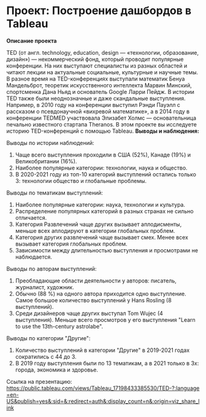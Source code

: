 # Проект: Построение дашбордов в Tableau
**Описание проекта**

TED (от англ. technology, education, design — «технологии, образование, дизайн») — некоммерческий фонд, который проводит популярные конференции. На них выступают специалисты из разных областей и читают лекции на актуальные социальные, культурные и научные темы. 
В разное время на TED-конференциях выступали математик Бенуа Мандельброт, теоретик искусственного интеллекта Марвин Минский, спортсменка Дана Ньяд и основатель Google Ларри Пейдж. В истории TED также были неоднозначные и даже скандальные выступления. Например, в 2010 году на конференции выступил Рэнди Пауэлл с рассказом о псевдонаучной «вихревой математике», а в 2014 году в конференции TEDMED участвовала Элизабет Холмс — основательница печально известного стартапа Theranos.
В этом проекте вы исследуете историю TED-конференций с помощью Tableau.
**Выводы и наблюдения:**
    
Выводы по истории наблюдений:

1. Чаще всего выступления проходили в США (52%), Канаде (19%) и Великобритании  (16%).
2. Наиболее популярные категории: технологии, наука и общество.
3. В 2020-2021 году из топ-10 категорий выступлений остались только 3: технологии общество и глобальные проблемы.

Выводы по тематикам выступлений:

1. Наиболее популярные категории: наука, технологии и культура.
2. Распределение популярных категорий в разных странах не сильно отличается.
3. Категория Развлечений чаще других вызывает аплодисменты, меньше всех аплодируют в категории глобальных проблем.
4. Категория других развлечений чаще вызывает смех. Менее всех вызывает категория глобальных проблем.
5. Зависимости между длительностью выступления и просмотрами не наблюдается.

Выводы по авторам выступлений:

1. Преобладающие области деятельности у авторов: писатель, журналист, художник.
2. Обычно (88 %) на одного автора приходится одно выступление. Самое большое количество выступлений у Hans Rosling (8 выступлений).
3. Среди дизайнеров чаще других выступал Tom Wujec (4 выступления). Меньше всего просмотров у его выступления "Learn to use the 13th-century astrolabe".

Выводы по категории "Другие":

1. Количество выступлений в категории "Другие" в 2019-2021 годах сократились с 44 до 3. 
2. В 2019 году выступления были по 13 тематикам, а в 2021 только в 3х: города, экономика и здоровье.

   
Ссылка на презентацию: https://public.tableau.com/views/Tableau_17198433385530/TED-?:language=en-US&publish=yes&:sid=&:redirect=auth&:display_count=n&:origin=viz_share_link
